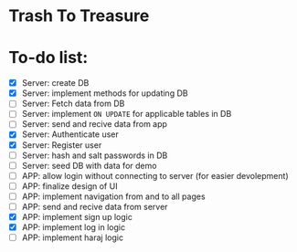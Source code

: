 # Trash To Treasure

# To-do list:
- [x] Server: create DB
- [x] Server: implement methods for updating DB
- [ ] Server: Fetch data from DB
- [ ] Server: implement `ON UPDATE` for applicable tables in DB
- [ ] Server: send and recive data from app
- [x] Server: Authenticate user
- [x] Server: Register user
- [ ] Server: hash and salt passwords in DB
- [ ] Server: seed DB with data for demo
- [ ] APP: allow login without connecting to server (for easier devolepment)
- [ ] APP: finalize design of UI 
- [ ] APP: implement navigation from and to all pages
- [ ] APP: send and recive data from server
- [x] APP: implement sign up logic
- [x] APP: implement log in logic
- [ ] APP: implement haraj logic
